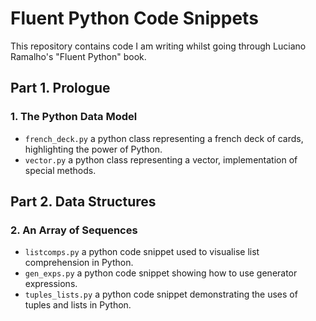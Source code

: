 # Fluent Python Code Snippets

This repository contains code I am writing whilst going through Luciano Ramalho's "Fluent Python" book.

## Part 1. Prologue

### 1. The Python Data Model

- `french_deck.py` a python class representing a french deck of cards, highlighting the power of Python.
- `vector.py` a python class representing a vector, implementation of special methods.

## Part 2. Data Structures

### 2. An Array of Sequences

- `listcomps.py` a python code snippet used to visualise list comprehension in Python.
- `gen_exps.py` a python code snippet showing how to use generator expressions.
- `tuples_lists.py` a python code snippet demonstrating the uses of tuples and lists in Python.
